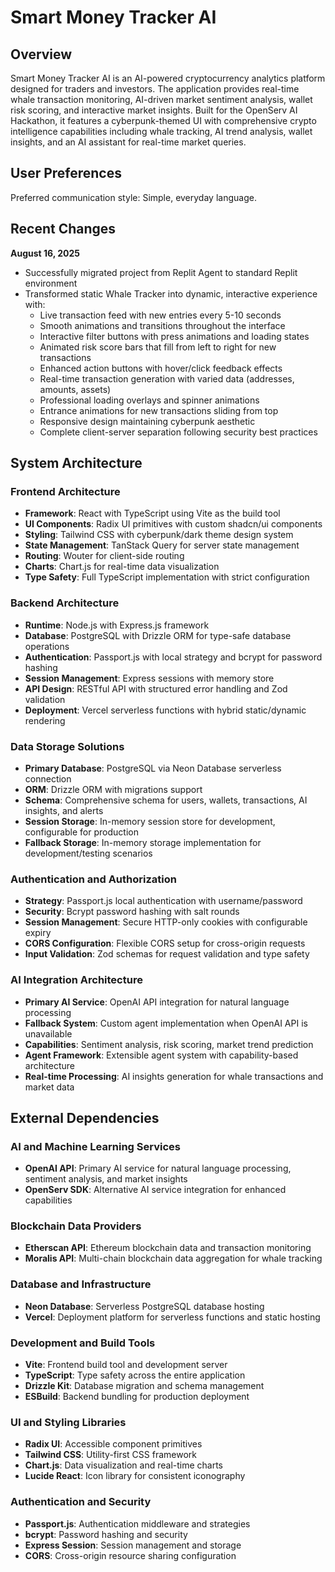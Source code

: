 # Smart Money Tracker AI

## Overview

Smart Money Tracker AI is an AI-powered cryptocurrency analytics platform designed for traders and investors. The application provides real-time whale transaction monitoring, AI-driven market sentiment analysis, wallet risk scoring, and interactive market insights. Built for the OpenServ AI Hackathon, it features a cyberpunk-themed UI with comprehensive crypto intelligence capabilities including whale tracking, AI trend analysis, wallet insights, and an AI assistant for real-time market queries.

## User Preferences

Preferred communication style: Simple, everyday language.

## Recent Changes

**August 16, 2025**
- Successfully migrated project from Replit Agent to standard Replit environment
- Transformed static Whale Tracker into dynamic, interactive experience with:
  - Live transaction feed with new entries every 5-10 seconds
  - Smooth animations and transitions throughout the interface
  - Interactive filter buttons with press animations and loading states
  - Animated risk score bars that fill from left to right for new transactions
  - Enhanced action buttons with hover/click feedback effects
  - Real-time transaction generation with varied data (addresses, amounts, assets)
  - Professional loading overlays and spinner animations
  - Entrance animations for new transactions sliding from top
  - Responsive design maintaining cyberpunk aesthetic
  - Complete client-server separation following security best practices

## System Architecture

### Frontend Architecture
- **Framework**: React with TypeScript using Vite as the build tool
- **UI Components**: Radix UI primitives with custom shadcn/ui components
- **Styling**: Tailwind CSS with cyberpunk/dark theme design system
- **State Management**: TanStack Query for server state management
- **Routing**: Wouter for client-side routing
- **Charts**: Chart.js for real-time data visualization
- **Type Safety**: Full TypeScript implementation with strict configuration

### Backend Architecture
- **Runtime**: Node.js with Express.js framework
- **Database**: PostgreSQL with Drizzle ORM for type-safe database operations
- **Authentication**: Passport.js with local strategy and bcrypt for password hashing
- **Session Management**: Express sessions with memory store
- **API Design**: RESTful API with structured error handling and Zod validation
- **Deployment**: Vercel serverless functions with hybrid static/dynamic rendering

### Data Storage Solutions
- **Primary Database**: PostgreSQL via Neon Database serverless connection
- **ORM**: Drizzle ORM with migrations support
- **Schema**: Comprehensive schema for users, wallets, transactions, AI insights, and alerts
- **Session Storage**: In-memory session store for development, configurable for production
- **Fallback Storage**: In-memory storage implementation for development/testing scenarios

### Authentication and Authorization
- **Strategy**: Passport.js local authentication with username/password
- **Security**: Bcrypt password hashing with salt rounds
- **Session Management**: Secure HTTP-only cookies with configurable expiry
- **CORS Configuration**: Flexible CORS setup for cross-origin requests
- **Input Validation**: Zod schemas for request validation and type safety

### AI Integration Architecture
- **Primary AI Service**: OpenAI API integration for natural language processing
- **Fallback System**: Custom agent implementation when OpenAI API is unavailable
- **Capabilities**: Sentiment analysis, risk scoring, market trend prediction
- **Agent Framework**: Extensible agent system with capability-based architecture
- **Real-time Processing**: AI insights generation for whale transactions and market data

## External Dependencies

### AI and Machine Learning Services
- **OpenAI API**: Primary AI service for natural language processing, sentiment analysis, and market insights
- **OpenServ SDK**: Alternative AI service integration for enhanced capabilities

### Blockchain Data Providers
- **Etherscan API**: Ethereum blockchain data and transaction monitoring
- **Moralis API**: Multi-chain blockchain data aggregation for whale tracking

### Database and Infrastructure
- **Neon Database**: Serverless PostgreSQL database hosting
- **Vercel**: Deployment platform for serverless functions and static hosting

### Development and Build Tools
- **Vite**: Frontend build tool and development server
- **TypeScript**: Type safety across the entire application
- **Drizzle Kit**: Database migration and schema management
- **ESBuild**: Backend bundling for production deployment

### UI and Styling Libraries
- **Radix UI**: Accessible component primitives
- **Tailwind CSS**: Utility-first CSS framework
- **Chart.js**: Data visualization and real-time charts
- **Lucide React**: Icon library for consistent iconography

### Authentication and Security
- **Passport.js**: Authentication middleware and strategies
- **bcrypt**: Password hashing and security
- **Express Session**: Session management and storage
- **CORS**: Cross-origin resource sharing configuration